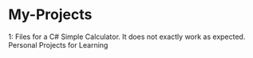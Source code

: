 My-Projects
===========
1: Files for a C# Simple Calculator. It does not exactly work as expected.
Personal Projects for Learning 
